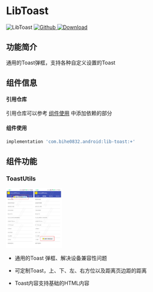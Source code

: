 # LibToast

![LibToast](https://img.shields.io/badge/AndroidAppFactory-LibToast-brightgreen)
[ ![Github](https://img.shields.io/badge/Github-LibToast-brightgreen?style=social) ](https://github.com/bihe0832/AndroidAppFactory/tree/master/LibToast)
[ ![Download](https://api.bintray.com/packages/bihe0832/android/lib-toast/images/download.svg) ](https://bintray.com/bihe0832/android/lib-toast/_latestVersion)

## 功能简介

通用的Toast弹框，支持各种自定义设置的Toast

## 组件信息

#### 引用仓库

引用仓库可以参考 [组件使用](./../start.md) 中添加依赖的部分

#### 组件使用

```groovy
implementation 'com.bihe0832.android:lib-toast:+'
```

## 组件功能

### ToastUtils

<img src="./lib-toast.png" width="30%"/>

- 通用的Toast 弹框、解决设备兼容性问题

- 可定制Toast，上、下、左、右方位以及距离页边距的距离

- Toast内容支持基础的HTML内容
